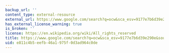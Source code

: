 ```yaml
---
backup_url: ''
content_type: external-resource
external_url: https://www.google.com/search?q=ocw&sca_esv=9177e7b6d39e290e&source=hp&ei=bXr-ZpuHOa-I7NYP65iO2QI&iflsig=AL9hbdgAAAAAZv6IfYUTsKdoeMHIaE14JwXybFOnf08d&ved=0ahUKEwjb8f-8iPKIAxUvBNsEHWuMIysQ4dUDCBY&uact=5&oq=ocw&gs_lp=Egdnd3Mtd2l6IgNvY3dI0gFQAFiWAXAAeACQAQCYAQCgAQCqAQC4AQPIAQD4AQGYAgCgAgCYAwCSBwCgBwA&sclient=gws-wiz
has_external_license_warning: true
is_broken: ''
license: https://en.wikipedia.org/wiki/All_rights_reserved
title: https://www.google.com/search?q=ocw&sca_esv=9177e7b6d39e290e&source=hp&ei=bXr-ZpuHOa-I7NYP65iO2QI&iflsig=AL9hbdgAAAAAZv6IfYUTsKdoeMHIaE14JwXybFOnf08d&ved=0ahUKEwjb8f-8iPKIAxUvBNsEHWuMIysQ4dUDCBY&uact=5&oq=ocw&gs_lp=Egdnd3Mtd2l6IgNvY3dI0gFQAFiWAXAAeACQAQCYAQCgAQCqAQC4AQPIAQD4AQGYAgCgAgCYAwCSBwCgBwA&sclient=gws-wiz
uid: e811c4b5-eefb-46a1-975f-0d3ad964c0de
---
```

